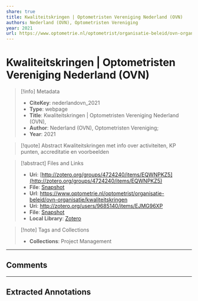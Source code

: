 ```yaml
---
share: true
title: Kwaliteitskringen | Optometristen Vereniging Nederland (OVN)
authors: Nederland (OVN), Optometristen Vereniging
year: 2021 
url: https://www.optometrie.nl/optometrist/organisatie-beleid/ovn-organisatie/kwaliteitskringen
---
```


# Kwaliteitskringen | Optometristen Vereniging Nederland (OVN)

> [!info] Metadata
> - **CiteKey**: nederlandovn_2021
> - **Type**: webpage
> - **Title**: Kwaliteitskringen | Optometristen Vereniging Nederland (OVN), 
> - **Author**: Nederland (OVN), Optometristen Vereniging;  
> - **Year**: 2021 

> [!quote] Abstract
> Kwaliteitskringen met info over activiteiten, KP punten, accreditatie en voorbeelden

> [!abstract] Files and Links
> - **Uri**: [http://zotero.org/groups/4724240/items/EQWNPKZ5](http://zotero.org/groups/4724240/items/EQWNPKZ5)
> - **File**: [Snapshot](file:///Users/jan/Zotero/storage/B7LUK63C/kwaliteitskringen.html)
> - **Url**: https://www.optometrie.nl/optometrist/organisatie-beleid/ovn-organisatie/kwaliteitskringen
> - **Uri**: http://zotero.org/users/9685140/items/EJMG96XP
> - **File**: [Snapshot](file://C:%5CUsers%5C20003936%5CZotero%5Cstorage%5CE6TZMKN6%5Ckwaliteitskringen.html)
> - **Local Library**: [Zotero]((zotero://select/library/items/EJMG96XP))

> [!note] Tags and Collections
> - **Collections**: Project Management

----

## Comments



----

## Extracted Annotations

